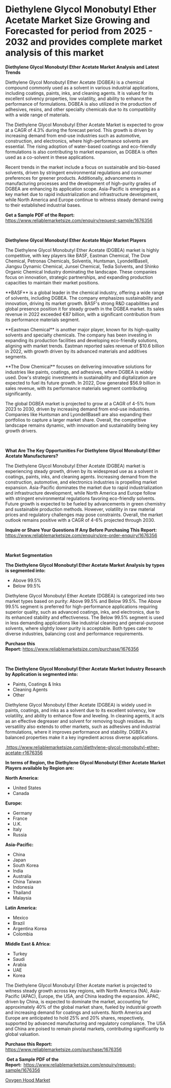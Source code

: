 <p><h1>Diethylene Glycol Monobutyl Ether Acetate Market Size Growing and Forecasted for period from 2025 - 2032 and provides complete market analysis of this market</h1></p><p><strong>Diethylene Glycol Monobutyl Ether Acetate Market Analysis and Latest Trends</strong></p>
<p><p>Diethylene Glycol Monobutyl Ether Acetate (DGBEA) is a chemical compound commonly used as a solvent in various industrial applications, including coatings, paints, inks, and cleaning agents. It is valued for its excellent solvency properties, low volatility, and ability to enhance the performance of formulations. DGBEA is also utilized in the production of adhesives, resins, and other specialty chemicals due to its compatibility with a wide range of materials.</p><p>The Diethylene Glycol Monobutyl Ether Acetate Market is expected to grow at a CAGR of 4.3% during the forecast period. This growth is driven by increasing demand from end-use industries such as automotive, construction, and electronics, where high-performance solvents are essential. The rising adoption of water-based coatings and eco-friendly formulations is also contributing to market expansion, as DGBEA is often used as a co-solvent in these applications.</p><p>Recent trends in the market include a focus on sustainable and bio-based solvents, driven by stringent environmental regulations and consumer preferences for greener products. Additionally, advancements in manufacturing processes and the development of high-purity grades of DGBEA are enhancing its application scope. Asia-Pacific is emerging as a key market due to rapid industrialization and infrastructure development, while North America and Europe continue to witness steady demand owing to their established industrial bases.</p></p>
<p><strong>Get a Sample PDF of the Report:&nbsp;</strong> <a href="https://www.reliablemarketsize.com/enquiry/request-sample/1676356?utm_campaign=2193&utm_medium=2&utm_source=Github&utm_content=ia&utm_term=26012025&utm_id=diethylene-glycol-monobutyl-ether-acetate">https://www.reliablemarketsize.com/enquiry/request-sample/1676356</a></p>
<p>&nbsp;</p>
<p><strong>Diethylene Glycol Monobutyl Ether Acetate Major Market Players</strong></p>
<p><p>The Diethylene Glycol Monobutyl Ether Acetate (DGBEA) market is highly competitive, with key players like BASF, Eastman Chemical, The Dow Chemical, Petronas Chemicals, Solventis, Huntsman, LyondellBasell, Jiangsu Dynamic Chemical, Junsei Chemical, Tedia Solvents, and Shinko Organic Chemical Industry dominating the landscape. These companies focus on innovation, strategic partnerships, and expanding production capacities to maintain their market positions.</p><p>**BASF** is a global leader in the chemical industry, offering a wide range of solvents, including DGBEA. The company emphasizes sustainability and innovation, driving its market growth. BASF's strong R&D capabilities and global presence position it for steady growth in the DGBEA market. Its sales revenue in 2022 exceeded €87 billion, with a significant contribution from its performance materials segment.</p><p>**Eastman Chemical** is another major player, known for its high-quality solvents and specialty chemicals. The company has been investing in expanding its production facilities and developing eco-friendly solutions, aligning with market trends. Eastman reported sales revenue of $10.6 billion in 2022, with growth driven by its advanced materials and additives segments.</p><p>**The Dow Chemical** focuses on delivering innovative solutions for industries like paints, coatings, and adhesives, where DGBEA is widely used. Dow's strategic investments in sustainability and digitalization are expected to fuel its future growth. In 2022, Dow generated $56.9 billion in sales revenue, with its performance materials segment contributing significantly.</p><p>The global DGBEA market is projected to grow at a CAGR of 4-5% from 2023 to 2030, driven by increasing demand from end-use industries. Companies like Huntsman and LyondellBasell are also expanding their portfolios to capture a larger market share. Overall, the competitive landscape remains dynamic, with innovation and sustainability being key growth drivers.</p></p>
<p>&nbsp;</p>
<p><strong>What Are The Key Opportunities For Diethylene Glycol Monobutyl Ether Acetate Manufacturers?</strong></p>
<p><p>The Diethylene Glycol Monobutyl Ether Acetate (DGBEA) market is experiencing steady growth, driven by its widespread use as a solvent in coatings, paints, inks, and cleaning agents. Increasing demand from the construction, automotive, and electronics industries is propelling market expansion. Asia-Pacific dominates the market due to rapid industrialization and infrastructure development, while North America and Europe follow with stringent environmental regulations favoring eco-friendly solvents. Future growth is expected to be fueled by advancements in green chemistry and sustainable production methods. However, volatility in raw material prices and regulatory challenges may pose constraints. Overall, the market outlook remains positive with a CAGR of 4-6% projected through 2030.</p></p>
<p><strong>Inquire or Share Your Questions If Any Before Purchasing This Report:</strong> <a href="https://www.reliablemarketsize.com/enquiry/pre-order-enquiry/1676356?utm_campaign=2193&utm_medium=2&utm_source=Github&utm_content=ia&utm_term=26012025&utm_id=diethylene-glycol-monobutyl-ether-acetate">https://www.reliablemarketsize.com/enquiry/pre-order-enquiry/1676356</a></p>
<p>&nbsp;</p>
<p><strong>Market Segmentation</strong></p>
<p><strong>The Diethylene Glycol Monobutyl Ether Acetate Market Analysis by types is segmented into:</strong></p>
<p><ul><li>Above 99.5%</li><li>Below 99.5%</li></ul></p>
<p><p>Diethylene Glycol Monobutyl Ether Acetate (DGBEA) is categorized into two market types based on purity: Above 99.5% and Below 99.5%. The Above 99.5% segment is preferred for high-performance applications requiring superior quality, such as advanced coatings, inks, and electronics, due to its enhanced stability and effectiveness. The Below 99.5% segment is used in less demanding applications like industrial cleaning and general-purpose solvents, where slightly lower purity is acceptable. Both types cater to diverse industries, balancing cost and performance requirements.</p></p>
<p><strong>Purchase this Report:&nbsp;</strong><a href="https://www.reliablemarketsize.com/purchase/1676356?utm_campaign=2193&utm_medium=2&utm_source=Github&utm_content=ia&utm_term=26012025&utm_id=diethylene-glycol-monobutyl-ether-acetate">https://www.reliablemarketsize.com/purchase/1676356</a></p>
<p>&nbsp;</p>
<p><strong>The Diethylene Glycol Monobutyl Ether Acetate Market Industry Research by Application is segmented into:</strong></p>
<p><ul><li>Paints, Coatings & Inks</li><li>Cleaning Agents</li><li>Other</li></ul></p>
<p><p>Diethylene Glycol Monobutyl Ether Acetate (DGBEA) is widely used in paints, coatings, and inks as a solvent due to its excellent solvency, low volatility, and ability to enhance flow and leveling. In cleaning agents, it acts as an effective degreaser and solvent for removing tough residues. Its versatility also extends to other markets, such as adhesives and industrial formulations, where it improves performance and stability. DGBEA's balanced properties make it a key ingredient across diverse applications.</p></p>
<p><a href="https://www.reliablemarketsize.com/diethylene-glycol-monobutyl-ether-acetate-r1676356?utm_campaign=2193&utm_medium=2&utm_source=Github&utm_content=ia&utm_term=26012025&utm_id=diethylene-glycol-monobutyl-ether-acetate">&nbsp;https://www.reliablemarketsize.com/diethylene-glycol-monobutyl-ether-acetate-r1676356</a></p>
<p><strong>In terms of Region, the Diethylene Glycol Monobutyl Ether Acetate Market Players available by Region are:</strong></p>
<p>
    <p> <strong> North America: </strong>
        <ul>
            <li>United States</li>
            <li>Canada</li>
        </ul>
        </p> 
    <p> <strong> Europe: </strong>
        <ul>
            <li>Germany</li>
            <li>France</li>
            <li>U.K.</li>
            <li>Italy</li>
            <li>Russia</li>
        </ul>
        </p> 
    <p> <strong> Asia-Pacific: </strong>
        <ul>
            <li>China</li>
            <li>Japan</li>
            <li>South Korea</li>
            <li>India</li>
            <li>Australia</li>
            <li>China Taiwan</li>
            <li>Indonesia</li>
            <li>Thailand</li>
            <li>Malaysia</li>
        </ul>
        </p> 
    <p> <strong> Latin America: </strong>
        <ul>
            <li>Mexico</li>
            <li>Brazil</li>
            <li>Argentina Korea</li>
            <li>Colombia</li>
        </ul>
        </p> 
    <p> <strong> Middle East & Africa: </strong>
        <ul>
            <li>Turkey</li>
            <li>Saudi</li>
            <li>Arabia</li>
            <li>UAE</li>
            <li>Korea</li>
        </ul>
    </p>
    </p>
<p><p>The Diethylene Glycol Monobutyl Ether Acetate market is projected to witness steady growth across key regions, with North America (NA), Asia-Pacific (APAC), Europe, the USA, and China leading the expansion. APAC, driven by China, is expected to dominate the market, accounting for approximately 40% of the global market share, fueled by industrial growth and increasing demand for coatings and solvents. North America and Europe are anticipated to hold 25% and 20% shares, respectively, supported by advanced manufacturing and regulatory compliance. The USA and China are poised to remain pivotal markets, contributing significantly to global valuation.</p></p>
<p><strong>Purchase this Report: </strong><a href="https://www.reliablemarketsize.com/purchase/1676356?utm_campaign=2193&utm_medium=2&utm_source=Github&utm_content=ia&utm_term=26012025&utm_id=diethylene-glycol-monobutyl-ether-acetate">https://www.reliablemarketsize.com/purchase/1676356</a></p>
<p>&nbsp;<strong>Get a Sample PDF of the Report:&nbsp;&nbsp;</strong><a href="https://www.reliablemarketsize.com/enquiry/request-sample/1676356?utm_campaign=2193&utm_medium=2&utm_source=Github&utm_content=ia&utm_term=26012025&utm_id=diethylene-glycol-monobutyl-ether-acetate">https://www.reliablemarketsize.com/enquiry/request-sample/1676356</a></p>
<p><strong></strong></p>
<p><p><a href="https://github.com/kaqiewan/Market-Research-Report-List-1/blob/main/oxygen-hood-market.md?utm_campaign=2193&utm_medium=2&utm_source=Github&utm_content=ia&utm_term=26012025&utm_id=diethylene-glycol-monobutyl-ether-acetate">Oxygen Hood Market</a></p></p>